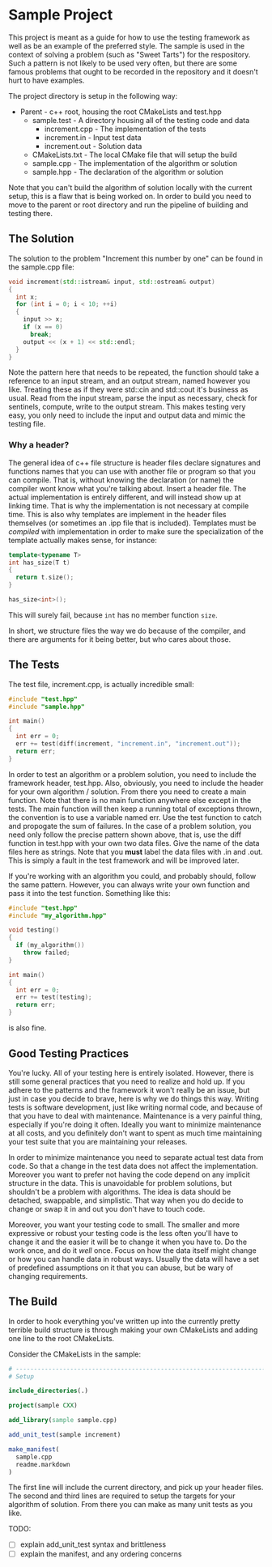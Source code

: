 # Sample Project

This project is meant as a guide for how to use the testing framework as well as
be an example of the preferred style. The sample is used in the context of
solving a problem (such as "Sweet Tarts") for the respository. Such a pattern is
not likely to be used very often, but there are some famous problems that ought
to be recorded in the repository and it doesn't hurt to have examples.

The project directory is setup in the following way:

* Parent - c++ root, housing the root CMakeLists and test.hpp
  * sample.test - A directory housing all of the testing code and data
    * increment.cpp - The implementation of the tests
    * increment.in - Input test data
    * increment.out - Solution data
  * CMakeLists.txt - The local CMake file that will setup the build
  * sample.cpp - The implementation of the algorithm or solution
  * sample.hpp - The declaration of the algorithm or solution

Note that you can't build the algorithm of solution locally with the current
setup, this is a flaw that is being worked on. In order to build you need to
move to the parent or root directory and run the pipeline of building and
testing there.

## The Solution

The solution to the problem "Increment this number by one" can be found in the
sample.cpp file:

```C++
void increment(std::istream& input, std::ostream& output)
{
  int x;
  for (int i = 0; i < 10; ++i)
  {
    input >> x;
    if (x == 0)
      break;
    output << (x + 1) << std::endl;
  }
}
```

Note the pattern here that needs to be repeated, the function should take a
reference to an input stream, and an output stream, named however you like.
Treating these as if they were std::cin and std::cout it's business as usual.
Read from the input stream, parse the input as necessary, check for sentinels,
compute, write to the output stream. This makes testing very easy, you only
need to include the input and output data and mimic the testing file.

### Why a header?

The general idea of c++ file structure is header files declare signatures and
functions names that you can use with another file or program so that you can
compile. That is, without knowing the declaration (or name) the compiler wont
know what you're talking about. Insert a header file. The actual implementation
is entirely different, and will instead show up at linking time. That is why
the implementation is not necessary at compile time. This is also why templates
are implement in the header files themselves (or sometimes an .ipp file that is
included). Templates must be *compiled* with implementation in order to make
sure the specialization of the template actually makes sense, for instance:

```c++
template<typename T>
int has_size(T t)
{
  return t.size();
}

has_size<int>();
```

This will surely fail, because `int` has no member function `size`.

In short, we structure files the way we do because of the compiler, and there
are arguments for it being better, but who cares about those.

## The Tests

The test file, increment.cpp, is actually incredible small:

```c++
#include "test.hpp"
#include "sample.hpp"

int main()
{
  int err = 0;
  err += test(diff(increment, "increment.in", "increment.out"));
  return err;
}
```

In order to test an algorithm or a problem solution, you need to include the
framework header, test.hpp. Also, obviously, you need to include the header for
your own algorithm / solution. From there you need to create a main function.
Note that there is no main function anywhere else except in the tests. The main
function will then keep a running total of exceptions thrown, the convention is
to use a variable named err. Use the test function to catch and propogate the
sum of failures. In the case of a problem solution, you need only follow the
precise pattern shown above, that is, use the diff function in test.hpp with
your own two data files. Give the name of the data files here as strings. Note
that you **must** label the data files with .in and .out. This is simply a
fault in the test framework and will be improved later.

If you're working with an algorithm you could, and probably should, follow the
same pattern. However, you can always write your own function and pass it into
the test function. Something like this:

```c++
#include "test.hpp"
#include "my_algorithm.hpp"

void testing()
{
  if (my_algorithm())
    throw failed;
}

int main()
{
  int err = 0;
  err += test(testing);
  return err;
}
```

is also fine.

## Good Testing Practices

You're lucky. All of your testing here is entirely isolated. However, there is
still some general practices that you need to realize and hold up. If you
adhere to the patterns and the framework it won't really be an issue, but just
in case you decide to brave, here is why we do things this way. Writing tests
is software development, just like writing normal code, and because of that you
have to deal with maintenance. Maintenance is a very painful thing, especially
if you're doing it often. Ideally you want to minimize maintenance at all
costs, and you definitely don't want to spent as much time maintaining your
test suite that you are maintaining your releases.

In order to minimize maintenance you need to separate actual test data from
code. So that a change in the test data does not affect the implementation.
Moreover you want to prefer not having the code depend on any implicit
structure in the data. This is unavoidable for problem solutions, but shouldn't
be a problem with algorithms. The idea is data should be detached, swappable,
and simplistic. That way when you do decide to change or swap it in and out you
don't have to touch code.

Moreover, you want your testing code to small. The smaller and more expressive
or robust your testing code is the less often you'll have to change it and the
easier it will be to change it when you have to. Do the work once, and do it
*well* once. Focus on how the data itself might change or how you can handle
data in robust ways. Usually the data will have a set of predefined assumptions
on it that you can abuse, but be wary of changing requirements.

## The Build

In order to hook everything you've written up into the currently pretty
terrible build structure is through making your own CMakeLists and adding one
line to the root CMakeLists.

Consider the CMakeLists in the sample:

```CMake
# ---------------------------------------------------------------------------- #
# Setup

include_directories(.)

project(sample CXX)

add_library(sample sample.cpp)

add_unit_test(sample increment)

make_manifest(
  sample.cpp
  readme.markdown
)
```

The first line will include the current directory, and pick up your header
files. The second and third lines are required to setup the targets for your
algorithm of solution. From there you can make as many unit tests as you like.

TODO:
- [ ] explain add_unit_test syntax and brittleness
- [ ] explain the manifest, and any ordering concerns
